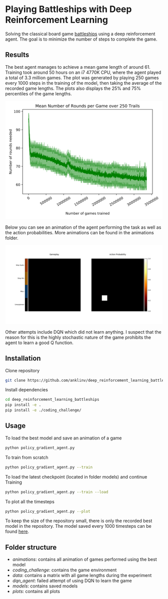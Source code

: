 # Playing Battleships with Deep Reinforcement Learning
Solving the classical board game [battleships](https://en.wikipedia.org/wiki/Battleship_(game)) using a deep reinforcement agent. The goal is to minimize the number of steps to complete the game.

## Results
The best agent manages to achieve a mean game length of around 61. Training took around 50 hours on an i7 4770K CPU, where the agent played a total of 3.3 million games. The plot was generated by playing 250 games every 1000 steps in the training of the model, then taking the average of the recorded game lengths. The plots also displays the 25% and 75% percentiles of the game lengths.

![plot](https://github.com/anklinv/deep_reinforcement_learning_battleships/blob/master/plots/mean_with_25_and_75_percentiles.svg)

Below you can see an animation of the agent performing the task as well as the action probabilities. More animations can be found in the animations folder.

![animation](https://github.com/anklinv/deep_reinforcement_learning_battleships/blob/master/animations/battleships_61.gif)

Other attempts include DQN which did not learn anything. I suspect that the reason for this is the highly stochastic nature of the game prohibits the agent to learn a good Q function.

## Installation
Clone repository
```Bash
git clone https://github.com/anklinv/deep_reinforcement_learning_battleships
```

Install dependencies
```Bash
cd deep_reinforcement_learning_battleships
pip install -e .
pip install -e ./coding_challenge/
```

## Usage
To load the best model and save an animation of a game
```Bash
python policy_gradient_agent.py
```

To train from scratch
```Bash
python policy_gradient_agent.py --train
```

To load the latest checkpoint (located in folder models) and continue Training
```Bash
python policy_gradient_agent.py --train --load
```

To plot all the timesteps
```Bash
python policy_gradient_agent.py --plot
```

To keep the size of the repository small, there is only the recorded best model in the repository. The model saved every 1000 timesteps can be found [here](https://polybox.ethz.ch/index.php/s/dNYGdGqlXXl0Xni/download).

## Folder structure
- _animations_: contains all animation of games performed using the best model
- _coding_challenge_: contains the game environment
- _data_: contains a matrix with all game lengths during the experiment
- _dqn_agent_: failed attempt of using DQN to learn the game
- _models_: contains saved models
- _plots_: contains all plots
